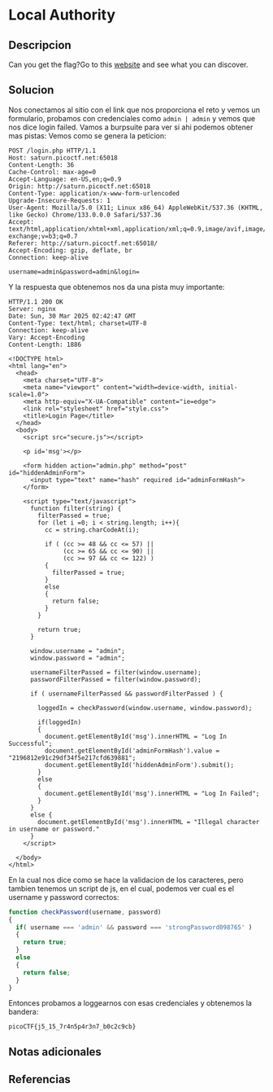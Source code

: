 # Local Authority

## Descripcion
Can you get the flag?Go to this [website](http://saturn.picoctf.net:65018/) and see what you can discover.
## Solucion
Nos conectamos al sitio con el link que nos proporciona el reto y vemos un formulario, probamos con credenciales como `admin | admin` y vemos que nos dice login failed.
Vamos a burpsuite para ver si ahi podemos obtener mas pistas:
Vemos como se genera la peticion:
```
POST /login.php HTTP/1.1
Host: saturn.picoctf.net:65018
Content-Length: 36
Cache-Control: max-age=0
Accept-Language: en-US,en;q=0.9
Origin: http://saturn.picoctf.net:65018
Content-Type: application/x-www-form-urlencoded
Upgrade-Insecure-Requests: 1
User-Agent: Mozilla/5.0 (X11; Linux x86_64) AppleWebKit/537.36 (KHTML, like Gecko) Chrome/133.0.0.0 Safari/537.36
Accept: text/html,application/xhtml+xml,application/xml;q=0.9,image/avif,image/webp,image/apng,*/*;q=0.8,application/signed-exchange;v=b3;q=0.7
Referer: http://saturn.picoctf.net:65018/
Accept-Encoding: gzip, deflate, br
Connection: keep-alive

username=admin&password=admin&login=
```
Y la respuesta que obtenemos nos da una pista muy importante:
```
HTTP/1.1 200 OK
Server: nginx
Date: Sun, 30 Mar 2025 02:42:47 GMT
Content-Type: text/html; charset=UTF-8
Connection: keep-alive
Vary: Accept-Encoding
Content-Length: 1886

<!DOCTYPE html>
<html lang="en">
  <head>
    <meta charset="UTF-8">
    <meta name="viewport" content="width=device-width, initial-scale=1.0">
    <meta http-equiv="X-UA-Compatible" content="ie=edge">
    <link rel="stylesheet" href="style.css">
    <title>Login Page</title>
  </head>
  <body>
    <script src="secure.js"></script>
    
    <p id='msg'></p>
    
    <form hidden action="admin.php" method="post" id="hiddenAdminForm">
      <input type="text" name="hash" required id="adminFormHash">
    </form>
    
    <script type="text/javascript">
      function filter(string) {
        filterPassed = true;
        for (let i =0; i < string.length; i++){
          cc = string.charCodeAt(i);
          
          if ( (cc >= 48 && cc <= 57) ||
               (cc >= 65 && cc <= 90) ||
               (cc >= 97 && cc <= 122) )
          {
            filterPassed = true;     
          }
          else
          {
            return false;
          }
        }
        
        return true;
      }
    
      window.username = "admin";
      window.password = "admin";
      
      usernameFilterPassed = filter(window.username);
      passwordFilterPassed = filter(window.password);
      
      if ( usernameFilterPassed && passwordFilterPassed ) {
      
        loggedIn = checkPassword(window.username, window.password);
        
        if(loggedIn)
        {
          document.getElementById('msg').innerHTML = "Log In Successful";
          document.getElementById('adminFormHash').value = "2196812e91c29df34f5e217cfd639881";
          document.getElementById('hiddenAdminForm').submit();
        }
        else
        {
          document.getElementById('msg').innerHTML = "Log In Failed";
        }
      }
      else {
        document.getElementById('msg').innerHTML = "Illegal character in username or password."
      }
    </script>
    
  </body>
</html>
```
En la cual nos dice como se hace la validacion de los caracteres, pero tambien tenemos un script de js, en el cual, podemos ver cual es el username y password correctos:
```js
function checkPassword(username, password)
{
  if( username === 'admin' && password === 'strongPassword098765' )
  {
    return true;
  }
  else
  {
    return false;
  }
}
```
Entonces probamos a loggearnos con esas credenciales y obtenemos la bandera:
```flag
picoCTF{j5_15_7r4n5p4r3n7_b0c2c9cb}
```
## Notas adicionales

## Referencias
